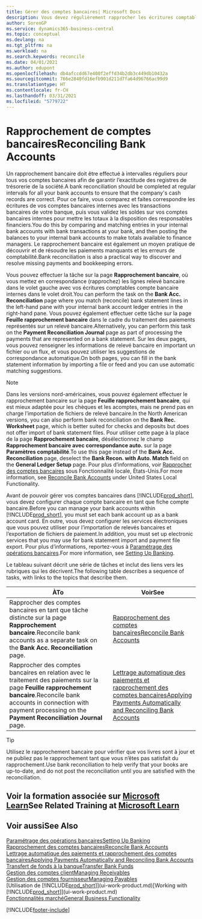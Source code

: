 ```yaml
---
title: Gérer des comptes bancaires| Microsoft Docs
description: Vous devez régulièrement rapprocher les écritures comptables bancaires avec les transactions bancaires associées à vos comptes bancaires.
author: SorenGP
ms.service: dynamics365-business-central
ms.topic: conceptual
ms.devlang: na
ms.tgt_pltfrm: na
ms.workload: na
ms.search.keywords: reconcile
ms.date: 04/01/2021
ms.author: edupont
ms.openlocfilehash: db4afccdd67e400f2effd34b2db3c449db10432a
ms.sourcegitcommit: 766e2840fd16efb901d211d7fa64d96766ac99d9
ms.translationtype: HT
ms.contentlocale: fr-CH
ms.lasthandoff: 03/31/2021
ms.locfileid: "5779722"
---
```

# <a name="reconciling-bank-accounts"></a><span data-ttu-id="5a7a5-103">Rapprochement de comptes bancaires</span><span class="sxs-lookup"><span data-stu-id="5a7a5-103">Reconciling Bank Accounts</span></span>

<span data-ttu-id="5a7a5-104">Un rapprochement bancaire doit être effectué à intervalles réguliers pour tous vos comptes bancaires afin de garantir l’exactitude des registres de trésorerie de la société.</span><span class="sxs-lookup"><span data-stu-id="5a7a5-104">A bank reconciliation should be completed at regular intervals for all your bank accounts to ensure that the company's cash records are correct.</span></span> <span data-ttu-id="5a7a5-105">Pour ce faire, vous comparez et faites correspondre les écritures de vos comptes bancaires internes avec les transactions bancaires de votre banque, puis vous validez les soldes sur vos comptes bancaires internes pour mettre les totaux à la disposition des responsables financiers.</span><span class="sxs-lookup"><span data-stu-id="5a7a5-105">You do this by comparing and matching entries in your internal bank accounts with bank transactions at your bank, and then posting the balances to your internal bank accounts to make totals available to finance managers.</span></span> <span data-ttu-id="5a7a5-106">Le rapprochement bancaire est également un moyen pratique de découvrir et de résoudre les paiements manquants et les erreurs de comptabilité.</span><span class="sxs-lookup"><span data-stu-id="5a7a5-106">Bank reconciliation is also a practical way to discover and resolve missing payments and bookkeeping errors.</span></span>

<span data-ttu-id="5a7a5-107">Vous pouvez effectuer la tâche sur la page **Rapprochement bancaire**, où vous mettez en correspondance (rapprochez) les lignes relevé bancaire dans le volet gauche avec vos écritures comptables compte bancaire internes dans le volet droit.</span><span class="sxs-lookup"><span data-stu-id="5a7a5-107">You can perform the task on the **Bank Acc. Reconciliation** page where you match (reconcile) bank statement lines in the left-hand pane with your internal bank account ledger entries in the right-hand pane.</span></span> <span data-ttu-id="5a7a5-108">Vous pouvez également effectuer cette tâche sur la page **Feuille rapprochement bancaire** dans le cadre du traitement des paiements représentés sur un relevé bancaire.</span><span class="sxs-lookup"><span data-stu-id="5a7a5-108">Alternatively, you can perform this task on the **Payment Reconciliation Journal** page as part of processing the payments that are represented on a bank statement.</span></span> <span data-ttu-id="5a7a5-109">Sur les deux pages, vous pouvez renseigner les informations de relevé bancaire en important un fichier ou un flux, et vous pouvez utiliser les suggestions de correspondance automatique.</span><span class="sxs-lookup"><span data-stu-id="5a7a5-109">On both pages, you can fill in the bank statement information by importing a file or feed and you can use automatic matching suggestions.</span></span>

> [!NOTE]  
> <span data-ttu-id="5a7a5-110">Dans les versions nord-américaines, vous pouvez également effectuer le rapprochement bancaire sur la page **Feuille rapprochement bancaire**, qui est mieux adaptée pour les chèques et les acomptes, mais ne prend pas en charge l’importation de fichiers de relevé bancaire.</span><span class="sxs-lookup"><span data-stu-id="5a7a5-110">In the North American versions, you can also perform bank reconciliation on the **Bank Rec. Worksheet** page, which is better suited for checks and deposits but does not offer import of bank statement files.</span></span> <span data-ttu-id="5a7a5-111">Pour utiliser cette page à la place de la page **Rapprochement bancaire**, désélectionnez le champ **Rapprochement bancaire avec correspondance auto.** sur la page **Paramètres comptabilité**.</span><span class="sxs-lookup"><span data-stu-id="5a7a5-111">To use this page instead of the **Bank Acc. Reconciliation** page, deselect the **Bank Recon. with Auto. Match** field on the **General Ledger Setup** page.</span></span> <span data-ttu-id="5a7a5-112">Pour plus d’informations, voir [Rapprocher des comptes bancaires](LocalFunctionality/UnitedStates/how-to-reconcile-bank-accounts.md) sous Fonctionnalité locale, États-Unis.</span><span class="sxs-lookup"><span data-stu-id="5a7a5-112">For more information, see [Reconcile Bank Accounts](LocalFunctionality/UnitedStates/how-to-reconcile-bank-accounts.md) under United States Local Functionality.</span></span>

<span data-ttu-id="5a7a5-113">Avant de pouvoir gérer vos comptes bancaires dans [!INCLUDE[prod_short](includes/prod_short.md)], vous devez configurer chaque compte bancaire en tant que fiche compte bancaire.</span><span class="sxs-lookup"><span data-stu-id="5a7a5-113">Before you can manage your bank accounts within [!INCLUDE[prod_short](includes/prod_short.md)], you must set each bank account up as a bank account card.</span></span> <span data-ttu-id="5a7a5-114">En outre, vous devez configurer les services électroniques que vous pouvez utiliser pour l’importation de relevés bancaires et l’exportation de fichiers de paiement.</span><span class="sxs-lookup"><span data-stu-id="5a7a5-114">In addition, you must set up electronic services that you may use for bank statement import and payment file export.</span></span> <span data-ttu-id="5a7a5-115">Pour plus d’informations, reportez-vous à [Paramétrage des opérations bancaires](bank-setup-banking.md).</span><span class="sxs-lookup"><span data-stu-id="5a7a5-115">For more information, see [Setting Up Banking](bank-setup-banking.md).</span></span>

<span data-ttu-id="5a7a5-116">Le tableau suivant décrit une série de tâches et inclut des liens vers les rubriques qui les décrivent.</span><span class="sxs-lookup"><span data-stu-id="5a7a5-116">The following table describes a sequence of tasks, with links to the topics that describe them.</span></span>

| <span data-ttu-id="5a7a5-117">À</span><span class="sxs-lookup"><span data-stu-id="5a7a5-117">To</span></span> | <span data-ttu-id="5a7a5-118">Voir</span><span class="sxs-lookup"><span data-stu-id="5a7a5-118">See</span></span> |
| --- | --- |
| <span data-ttu-id="5a7a5-119">Rapprocher des comptes bancaires en tant que tâche distincte sur la page **Rapprochement bancaire**.</span><span class="sxs-lookup"><span data-stu-id="5a7a5-119">Reconcile bank accounts as a separate task on the **Bank Acc. Reconciliation** page.</span></span> |[<span data-ttu-id="5a7a5-120">Rapprochement des comptes bancaires</span><span class="sxs-lookup"><span data-stu-id="5a7a5-120">Reconcile Bank Accounts</span></span>](bank-how-reconcile-bank-accounts-separately.md) |
| <span data-ttu-id="5a7a5-121">Rapprocher des comptes bancaires en relation avec le traitement des paiements sur la page **Feuille rapprochement bancaire**.</span><span class="sxs-lookup"><span data-stu-id="5a7a5-121">Reconcile bank accounts in connection with payment processing on the **Payment Reconciliation Journal** page.</span></span> |[<span data-ttu-id="5a7a5-122">Lettrage automatique des paiements et rapprochement des comptes bancaires</span><span class="sxs-lookup"><span data-stu-id="5a7a5-122">Applying Payments Automatically and Reconciling Bank Accounts</span></span>](receivables-apply-payments-auto-reconcile-bank-accounts.md) |

> [!TIP]
> <span data-ttu-id="5a7a5-123">Utilisez le rapprochement bancaire pour vérifier que vos livres sont à jour et ne publiez pas le rapprochement tant que vous n’êtes pas satisfait du rapprochement.</span><span class="sxs-lookup"><span data-stu-id="5a7a5-123">Use bank reconciliation to help verify that your books are up-to-date, and do not post the reconciliation until you are satisfied with the reconciliation.</span></span>

## <a name="see-related-training-at-microsoft-learn"></a><span data-ttu-id="5a7a5-124">Voir la formation associée sur [Microsoft Learn](/learn/paths/reconcile-bank-accounts-dynamics-365-business-central/)</span><span class="sxs-lookup"><span data-stu-id="5a7a5-124">See Related Training at [Microsoft Learn](/learn/paths/reconcile-bank-accounts-dynamics-365-business-central/)</span></span>

## <a name="see-also"></a><span data-ttu-id="5a7a5-125">Voir aussi</span><span class="sxs-lookup"><span data-stu-id="5a7a5-125">See Also</span></span>

[<span data-ttu-id="5a7a5-126">Paramétrage des opérations bancaires</span><span class="sxs-lookup"><span data-stu-id="5a7a5-126">Setting Up Banking</span></span>](bank-setup-banking.md)  
[<span data-ttu-id="5a7a5-127">Rapprochement des comptes bancaires</span><span class="sxs-lookup"><span data-stu-id="5a7a5-127">Reconcile Bank Accounts</span></span>](bank-how-reconcile-bank-accounts-separately.md)  
[<span data-ttu-id="5a7a5-128">Lettrage automatique des paiements et rapprochement des comptes bancaires</span><span class="sxs-lookup"><span data-stu-id="5a7a5-128">Applying Payments Automatically and Reconciling Bank Accounts</span></span>](receivables-apply-payments-auto-reconcile-bank-accounts.md)  
[<span data-ttu-id="5a7a5-129">Transfert de fonds à la banque</span><span class="sxs-lookup"><span data-stu-id="5a7a5-129">Transfer Bank Funds</span></span>](bank-how-transfer-bank-funds.md)  
[<span data-ttu-id="5a7a5-130">Gestion des comptes client</span><span class="sxs-lookup"><span data-stu-id="5a7a5-130">Managing Receivables</span></span>](receivables-manage-receivables.md)  
[<span data-ttu-id="5a7a5-131">Gestion des comptes fournisseur</span><span class="sxs-lookup"><span data-stu-id="5a7a5-131">Managing Payables</span></span>](payables-manage-payables.md)  
<span data-ttu-id="5a7a5-132">[Utilisation de [!INCLUDE[prod_short](includes/prod_short.md)]](ui-work-product.md)</span><span class="sxs-lookup"><span data-stu-id="5a7a5-132">[Working with [!INCLUDE[prod_short](includes/prod_short.md)]](ui-work-product.md)</span></span>  
[<span data-ttu-id="5a7a5-133">Fonctionnalités marché</span><span class="sxs-lookup"><span data-stu-id="5a7a5-133">General Business Functionality</span></span>](ui-across-business-areas.md)


[!INCLUDE[footer-include](includes/footer-banner.md)]